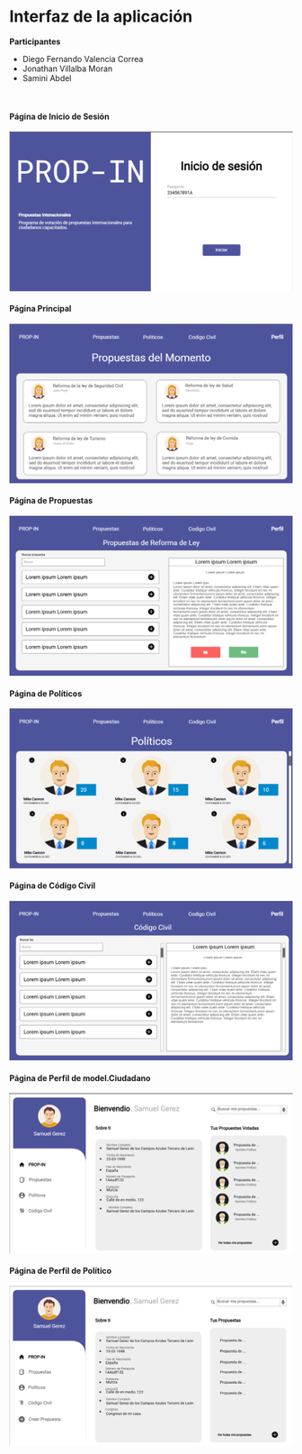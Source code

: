 # Interfaz de la aplicación

**Participantes**

- Diego Fernando Valencia Correa
- Jonathan Villalba Moran
- Samini Abdel

<br>

#### Página de Inicio de Sesión
![alt text](image-30.png)

#### Página Principal
![alt text](image-31.png)

#### Página de Propuestas
![alt text](image-32.png)

#### Página de Políticos
![alt text](image-33.png)

#### Página de Código Civil
![alt text](image-34.png)

#### Página de Perfil de model.Ciudadano
![alt text](image-37.png)

#### Página de Perfil de Político
![alt text](image-38.png)